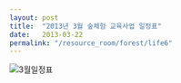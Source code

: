 ```yaml
---
layout: post
title:  "2013년 3월 숲체험 교육사업 일정표"
date:   2013-03-22
permalink: "/resource_room/forest/life6"
---
```



![3월일정표](/resource_room/forest/files/130322-3월일정표.png)
